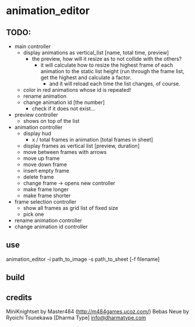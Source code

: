# animation_editor

## TODO:
- main controller
	- display animations as vertical_list [name, total time, preview]
		- the preview, how will it resize as to not collide with the others?
			- it will calculate how to resize the highest frame of each animation to the static list height (run through the frame list, get the highest and calculate a factor.
				- and it will reload each time the list changes, of course.
	- color in red animations whose id is repeated!
	- rename animation
	- change animation id [the number]
		- check if it does not exist...
- preview controller
	- shows on top of the list
- animation controller
	- display hud
		- x / total frames in animation [total frames in sheet]
	- display frames as vertical list [preview, duration]
	- move between frames with arrows
	- move up frame
	- move down frame
	- insert empty frame
	- delete frame
	- change frame -> opens new controller
	- make frame longer
	- make frame shorter
- frame selection controller
	- show all frames as grid list of fixed size
	- pick one
- rename animation controller
- change animation id controller

## use

animation_editor -i path_to_image -s path_to_sheet [-f filename]

## build

## credits

MiniKnightset by Master484 (http://m484games.ucoz.com/)
Bebas Neue by Ryoichi Tsunekawa [Dharma Type] info@dharmatype.com
